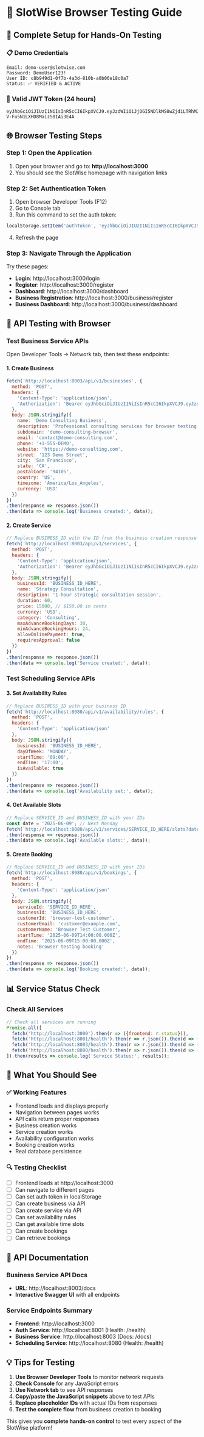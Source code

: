# 🚀 SlotWise Browser Testing Guide

## 🎯 **Complete Setup for Hands-On Testing**

### **📋 Demo Credentials**
```
Email: demo-user@slotwise.com
Password: DemoUser123!
User ID: c8b949d1-0f7b-4a3d-810b-a0b06e18c0a7
Status: ✅ VERIFIED & ACTIVE
```

### **🔑 Valid JWT Token (24 hours)**
```
eyJhbGciOiJIUzI1NiIsInR5cCI6IkpXVCJ9.eyJzdWIiOiJjOGI5NDlkMS0wZjdiLTRhM2QtODEwYi1hMGIwNmUxOGMwYTciLCJlbWFpbCI6ImRlbW8tdXNlckBzbG90d2lzZS5jb20iLCJmaXJzdE5hbWUiOiJEZW1vIiwibGFzdE5hbWUiOiJVc2VyIiwicm9sZSI6ImJ1c2luZXNzX293bmVyIiwiaWF0IjoxNzQ5MDIyMTIxLCJleHAiOjE3NDkxMDg1MjF9.FeRzXPHoBq8b4tpD1-V-Fu5N1LXHD8MaizS0IAi3E4A
```

## 🌐 **Browser Testing Steps**

### **Step 1: Open the Application**
1. Open your browser and go to: **http://localhost:3000**
2. You should see the SlotWise homepage with navigation links

### **Step 2: Set Authentication Token**
1. Open browser Developer Tools (F12)
2. Go to Console tab
3. Run this command to set the auth token:
```javascript
localStorage.setItem('authToken', 'eyJhbGciOiJIUzI1NiIsInR5cCI6IkpXVCJ9.eyJzdWIiOiJjOGI5NDlkMS0wZjdiLTRhM2QtODEwYi1hMGIwNmUxOGMwYTciLCJlbWFpbCI6ImRlbW8tdXNlckBzbG90d2lzZS5jb20iLCJmaXJzdE5hbWUiOiJEZW1vIiwibGFzdE5hbWUiOiJVc2VyIiwicm9sZSI6ImJ1c2luZXNzX293bmVyIiwiaWF0IjoxNzQ5MDIyMTIxLCJleHAiOjE3NDkxMDg1MjF9.FeRzXPHoBq8b4tpD1-V-Fu5N1LXHD8MaizS0IAi3E4A');
```
4. Refresh the page

### **Step 3: Navigate Through the Application**
Try these pages:
- **Login**: http://localhost:3000/login
- **Register**: http://localhost:3000/register  
- **Dashboard**: http://localhost:3000/dashboard
- **Business Registration**: http://localhost:3000/business/register
- **Business Dashboard**: http://localhost:3000/business/dashboard

## 🔧 **API Testing with Browser**

### **Test Business Service APIs**
Open Developer Tools → Network tab, then test these endpoints:

#### **1. Create Business**
```javascript
fetch('http://localhost:8003/api/v1/businesses', {
  method: 'POST',
  headers: {
    'Content-Type': 'application/json',
    'Authorization': 'Bearer eyJhbGciOiJIUzI1NiIsInR5cCI6IkpXVCJ9.eyJzdWIiOiJjOGI5NDlkMS0wZjdiLTRhM2QtODEwYi1hMGIwNmUxOGMwYTciLCJlbWFpbCI6ImRlbW8tdXNlckBzbG90d2lzZS5jb20iLCJmaXJzdE5hbWUiOiJEZW1vIiwibGFzdE5hbWUiOiJVc2VyIiwicm9sZSI6ImJ1c2luZXNzX293bmVyIiwiaWF0IjoxNzQ5MDIyMTIxLCJleHAiOjE3NDkxMDg1MjF9.FeRzXPHoBq8b4tpD1-V-Fu5N1LXHD8MaizS0IAi3E4A'
  },
  body: JSON.stringify({
    name: 'Demo Consulting Business',
    description: 'Professional consulting services for browser testing',
    subdomain: 'demo-consulting-browser',
    email: 'contact@demo-consulting.com',
    phone: '+1-555-DEMO',
    website: 'https://demo-consulting.com',
    street: '123 Demo Street',
    city: 'San Francisco',
    state: 'CA',
    postalCode: '94105',
    country: 'US',
    timezone: 'America/Los_Angeles',
    currency: 'USD'
  })
})
.then(response => response.json())
.then(data => console.log('Business created:', data));
```

#### **2. Create Service**
```javascript
// Replace BUSINESS_ID with the ID from the business creation response
fetch('http://localhost:8003/api/v1/services', {
  method: 'POST',
  headers: {
    'Content-Type': 'application/json',
    'Authorization': 'Bearer eyJhbGciOiJIUzI1NiIsInR5cCI6IkpXVCJ9.eyJzdWIiOiJjOGI5NDlkMS0wZjdiLTRhM2QtODEwYi1hMGIwNmUxOGMwYTciLCJlbWFpbCI6ImRlbW8tdXNlckBzbG90d2lzZS5jb20iLCJmaXJzdE5hbWUiOiJEZW1vIiwibGFzdE5hbWUiOiJVc2VyIiwicm9sZSI6ImJ1c2luZXNzX293bmVyIiwiaWF0IjoxNzQ5MDIyMTIxLCJleHAiOjE3NDkxMDg1MjF9.FeRzXPHoBq8b4tpD1-V-Fu5N1LXHD8MaizS0IAi3E4A'
  },
  body: JSON.stringify({
    businessId: 'BUSINESS_ID_HERE',
    name: 'Strategy Consultation',
    description: '1-hour strategic consultation session',
    duration: 60,
    price: 15000, // $150.00 in cents
    currency: 'USD',
    category: 'Consulting',
    maxAdvanceBookingDays: 30,
    minAdvanceBookingHours: 24,
    allowOnlinePayment: true,
    requiresApproval: false
  })
})
.then(response => response.json())
.then(data => console.log('Service created:', data));
```

### **Test Scheduling Service APIs**

#### **3. Set Availability Rules**
```javascript
// Replace BUSINESS_ID with your business ID
fetch('http://localhost:8080/api/v1/availability/rules', {
  method: 'POST',
  headers: {
    'Content-Type': 'application/json'
  },
  body: JSON.stringify({
    businessId: 'BUSINESS_ID_HERE',
    dayOfWeek: 'MONDAY',
    startTime: '09:00',
    endTime: '17:00',
    isAvailable: true
  })
})
.then(response => response.json())
.then(data => console.log('Availability set:', data));
```

#### **4. Get Available Slots**
```javascript
// Replace SERVICE_ID and BUSINESS_ID with your IDs
const date = '2025-06-09'; // Next Monday
fetch(`http://localhost:8080/api/v1/services/SERVICE_ID_HERE/slots?date=${date}&businessId=BUSINESS_ID_HERE`)
.then(response => response.json())
.then(data => console.log('Available slots:', data));
```

#### **5. Create Booking**
```javascript
// Replace SERVICE_ID and BUSINESS_ID with your IDs
fetch('http://localhost:8080/api/v1/bookings', {
  method: 'POST',
  headers: {
    'Content-Type': 'application/json'
  },
  body: JSON.stringify({
    serviceId: 'SERVICE_ID_HERE',
    businessId: 'BUSINESS_ID_HERE',
    customerId: 'browser-test-customer',
    customerEmail: 'customer@example.com',
    customerName: 'Browser Test Customer',
    startTime: '2025-06-09T14:00:00.000Z',
    endTime: '2025-06-09T15:00:00.000Z',
    notes: 'Browser testing booking'
  })
})
.then(response => response.json())
.then(data => console.log('Booking created:', data));
```

## 📊 **Service Status Check**

### **Check All Services**
```javascript
// Check all services are running
Promise.all([
  fetch('http://localhost:3000').then(r => ({frontend: r.status})),
  fetch('http://localhost:8001/health').then(r => r.json()).then(d => ({auth: d.status})),
  fetch('http://localhost:8003/health').then(r => r.json()).then(d => ({business: d.status})),
  fetch('http://localhost:8080/health').then(r => r.json()).then(d => ({scheduling: d.status}))
]).then(results => console.log('Service Status:', results));
```

## 🎯 **What You Should See**

### **✅ Working Features**
- Frontend loads and displays properly
- Navigation between pages works
- API calls return proper responses
- Business creation works
- Service creation works
- Availability configuration works
- Booking creation works
- Real database persistence

### **🔍 Testing Checklist**
- [ ] Frontend loads at http://localhost:3000
- [ ] Can navigate to different pages
- [ ] Can set auth token in localStorage
- [ ] Can create business via API
- [ ] Can create service via API
- [ ] Can set availability rules
- [ ] Can get available time slots
- [ ] Can create bookings
- [ ] Can retrieve bookings

## 🚀 **API Documentation**

### **Business Service API Docs**
- **URL**: http://localhost:8003/docs
- **Interactive Swagger UI** with all endpoints

### **Service Endpoints Summary**
- **Frontend**: http://localhost:3000
- **Auth Service**: http://localhost:8001 (Health: /health)
- **Business Service**: http://localhost:8003 (Docs: /docs)
- **Scheduling Service**: http://localhost:8080 (Health: /health)

## 💡 **Tips for Testing**

1. **Use Browser Developer Tools** to monitor network requests
2. **Check Console** for any JavaScript errors
3. **Use Network tab** to see API responses
4. **Copy/paste the JavaScript snippets** above to test APIs
5. **Replace placeholder IDs** with actual IDs from responses
6. **Test the complete flow** from business creation to booking

This gives you **complete hands-on control** to test every aspect of the SlotWise platform!
